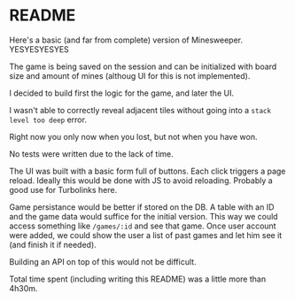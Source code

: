 # README

Here's a basic (and far from complete) version of Minesweeper. YESYESYESYES

The game is being saved on the session and can be initialized with board size and amount of mines (althoug UI for this is not implemented).

I decided to build first the logic for the game, and later the UI.

I wasn't able to correctly reveal adjacent tiles without going into a `stack level too deep` error.

Right now you only now when you lost, but not when you have won.

No tests were written due to the lack of time.

The UI was built with a basic form full of buttons. Each click triggers a page reload. Ideally this would be done with JS to avoid reloading. Probably a good use for Turbolinks here.

Game persistance would be better if stored on the DB. A table with an ID and the game data would suffice for the initial version. This way we could access something like `/games/:id` and see that game. Once user account were added, we could show the user a list of past games and let him see it (and finish it if needed).

Building an API on top of this would not be difficult.

Total time spent (including writing this README) was a little more than 4h30m.

